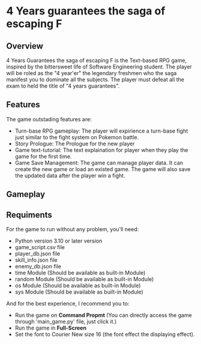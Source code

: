# 4 Years guarantees the saga of escaping F

## Overview
4 Years Guarantees the saga of escaping F is the Text-based RPG game, inspired by the bittersweet life of Software Engineering student. The player will be roled as the "4 year'er" the legendary freshmen who the saga manifest you to dominate all the subjects. The player must defeat all the exam to held the title of "4 years guarantees".

## Features
The game outstading features are:
- Turn-base RPG gameplay: The player will expirience a turn-base fight just similar to the fight system on Pokemon battle.
- Story Prologue: The Prologue for the new player
- Game text-tutorial: The text explaination for player when they play the game for the first time.
- Game Save Management: The game can manage player data. It can create the new game or load an existed game. The game will also save the updated data after the player win a fight.

## Gameplay

## Requiments
For the game to run without any problem, you'll need:
- Python version 3.10 or later version
- game_script.csv file
- player_db.json file
- skill_info.json file
- enemy_db.json file
- time Module (Should be available as built-in Module)
- random Module (Should be available as built-in Module)
- os Module (Should be available as built-in Module)
- sys Module (Should be available as built-in Module)

And for the best experience, I recommend you to:
- Run the game on **Command Propmt** (You can directly access the game through 'main_game.py' file, just click it.)
- Run the game in **Full-Screen**
- Set the font to Courier New size 16 (the font effect the displaying effect).
